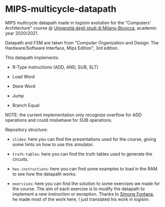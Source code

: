 # MIPS-multicycle-datapath

MIPS multicycle datapath made in logisim evolution for the "Computers' Architecture" course @ [Università degli studi di Milano-Bicocca](unimib.it), academic year 2020/2021.

Datapath and FSM are taken from "Computer Organization and Design: The Hardware/Software Interface, Mips Edition", 3rd edition.

This datapath implements:

- R-Type instructions (ADD, AND, SUB, SLT)

- Load Word

- Store Word

- Jump

- Branch Equal

NOTE: the current implementation only recognize overflow for ADD operations and could misbehave for SUB operations.

Repository structure:

- `slides`: here you can find the presentations used for the course, giving some hints on how to use this simulator.

- `truth-tables`: here you can find the truth tables used to generate the circuits.

- `hex-instructions`: here you can find some examples to load in the RAM to see how the datapath works.

- `exercises`: here you can find  the solution to some exercises we made for the course. The aim of each exercise is to modify the datapath to implement a new instruction or exception. Thanks to [Simone Fontana](https://github.com/simone-fontana/), he made most of the work here, I just translated his work in logisim.
